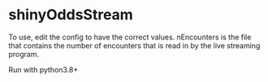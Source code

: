 # shinyOddsStream

To use, edit the config to have the correct values. nEncounters is the file that contains the number of encounters that is read in by the live streaming program. 

Run with python3.8+